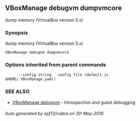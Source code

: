 ## VBoxManage debugvm dumpvmcore

dump memory (VirtualBox version 5.x)

### Synopsis


dump memory (VirtualBox version 5.x)

```
VBoxManage debugvm dumpvmcore
```

### Options inherited from parent commands

```
      --config string   config file (default is $HOME/.VBoxManage.yaml)
```

### SEE ALSO
* [VBoxManage debugvm](VBoxManage_debugvm.md)	 - Introspection and guest debugging

###### Auto generated by spf13/cobra on 30-May-2016
